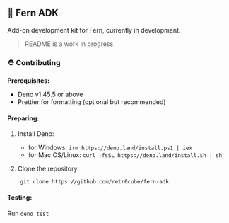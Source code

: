 ## 🍃 Fern ADK

Add-on development kit for Fern, currently in development. 

> README is a work in progress

### ⛑ Contributing

**Prerequisites:**
- Deno v1.45.5 or above
- Prettier for formatting (optional but recommended)

#### Preparing:

1. Install Deno:
    - for Windows: `irm https://deno.land/install.ps1 | iex`
    - for Mac OS/Linux: `curl -fsSL https://deno.land/install.sh | sh`

2. Clone the repository:

```
    git clone https://github.com/retr0cube/fern-adk
```

#### Testing:

Run `deno test`
